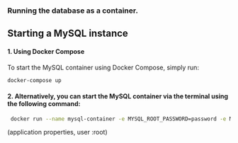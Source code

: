 ### Running the database as a container.
## Starting a MySQL instance

#### 1. Using Docker Compose
To start the MySQL container using Docker Compose, simply run:
```bash
docker-compose up
```

#### 2. Alternatively, you can start the MySQL container via the terminal using the following command:


```bash
 docker run --name mysql-container -e MYSQL_ROOT_PASSWORD=password -e MYSQL_DATABASE=todo_database -e TZ=UTC -p 3306:3306 -v mysql-data:/var/lib/mysql -d mysql 
 ```
(application properties, user :root)